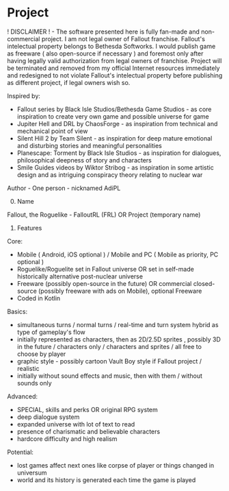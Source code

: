 # Project

! DISCLAIMER ! - The software presented here is fully fan-made and non-commercial project. I am not legal owner of Fallout franchise. Fallout's intelectual property belongs to Bethesda Softworks. I would publish game as freeware ( also open-source if necessary ) and foremost only after having legally valid authorization from legal owners of franchise. Project will be terminated and removed from my official Internet resources immediately and redesigned to not violate Fallout's intelectual property before publishing as different project, if legal owners wish so.

Inspired by:

- Fallout series by Black Isle Studios/Bethesda Game Studios - as core inspiration to create very own game and possible universe for game
- Jupiter Hell and DRL by ChaosForge - as inspiration from technical and mechanical point of view
- Silent Hill 2 by Team Silent - as inspiration for deep mature emotional and disturbing stories and meaningful personalities
- Planescape: Torment by Black Isle Studios - as inspiration for dialogues, philosophical deepness of story and characters
- Smile Guides videos by Wiktor Stribog - as inspiration in some artistic design and as intriguing conspiracy theory relating to nuclear war

Author - One person - nicknamed AdiPL

0. Name

Fallout, the Roguelike - FalloutRL (FRL) OR Project (temporary name)

1. Features

Core:

- Mobile ( Android, iOS optional ) / Mobile and PC ( Mobile as priority, PC optional )
- Roguelike/Roguelite set in Fallout universe OR set in self-made historically alternative post-nuclear universe
- Freeware (possibly open-source in the future) OR commercial closed-source (possibly freeware with ads on Mobile), optional Freeware
- Coded in Kotlin

Basics:

- simultaneous turns / normal turns / real-time and turn system hybrid as type of gameplay's flow
- initially represented as characters, then as 2D/2.5D sprites , possibly 3D in the future / characters only / characters and sprites / all free to choose by player
- graphic style - possibly cartoon Vault Boy style if Fallout project / realistic
- initially without sound effects and music, then with them / without sounds only 

Advanced:

- SPECIAL, skills and perks OR original RPG system
- deep dialogue system
- expanded universe with lot of text to read
- presence of charismatic and believable characters
- hardcore difficulty and high realism

Potential:

- lost games affect next ones like corpse of player or things changed in universum
- world and its history is generated each time the game is played 

